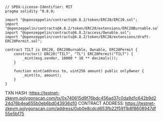 ```sol
// SPDX-License-Identifier: MIT
pragma solidity ^0.8.9;

import "@openzeppelin/contracts@4.8.2/token/ERC20/ERC20.sol";
import "@openzeppelin/contracts@4.8.2/token/ERC20/extensions/ERC20Burnable.sol";
import "@openzeppelin/contracts@4.8.2/access/Ownable.sol";
import "@openzeppelin/contracts@4.8.2/token/ERC20/extensions/draft-ERC20Permit.sol";

contract TILT is ERC20, ERC20Burnable, Ownable, ERC20Permit {
    constructor() ERC20("TILT", "TL") ERC20Permit("TILT") {
        _mint(msg.sender, 10000 * 10 ** decimals());
    }

    function mint(address to, uint256 amount) public onlyOwner {
        _mint(to, amount);
    }
}
```
TXN HASH :https://testnet-zkevm.polygonscan.com/tx/0x740615d9f76bdc456ad37c0da9d1c642b9d224d76b4ea655b0eb6bd043936d10
CONTRACT ADDRESS: https://testnet-zkevm.polygonscan.com/address/0xb0e8cdcd653fb22f5911b8f8608947df55e5bf75
